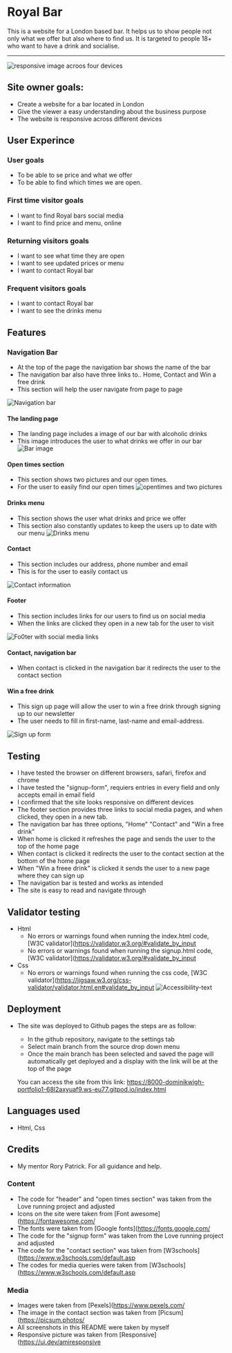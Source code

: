 # Royal Bar #

This is a website for a London based bar. It helps us to show people not only what we offer but also where to find us. It is targeted to people 18+ who want to have a drink and socialise.

- - - -

![responsive image acroos four devices](documentation/responsive%20image.png)

## Site owner goals: 
* Create a website for a bar located in London
* Give the viewer a easy understanding about the business purpose 
* The website is responsive across different devices 

## User Experince ## 
  ### User goals ###
   * To be able to se price and what we offer 
   * To be able to find which times we are open. 
  ### First time visitor goals ###
   * I want to find Royal bars social media 
   * I want to find price and menu, online 
  ### Returning visitors goals ###
   * I want to see what time they are open
   * I want to see updated prices or menu 
   * I want to contact Royal bar 
  ### Frequent visitors goals ### 
   * I want to contact Royal bar 
   * I want to see the drinks menu 

## Features ##

### Navigation Bar ###

* At the top of the page the navigation bar shows the name of the bar
* The navigation bar also have three links to.. Home, Contact and Win a free drink
* This section will help the user navigate from page to page

![Navigation bar](documentation/Navigation.png)

#### The landing page ####
* The landing page includes a image of our bar with alcoholic drinks 
* This image introduces the user to what drinks we offer in our bar
![Bar image](documentation/bar%20image%20.png)

#### Open times section ####
* This section shows two pictures and our open times. 
* For the user to easily find our open times 
![opentimes and two pictures](documentation/opentimes%20.png)


#### Drinks menu #### 
* This section shows the user what drinks and price we offer
* This section also constantly updates to keep the users up to date with our menu 
![Drinks menu](documentation/drinksmenu.png)

#### Contact ####
* This section includes our address, phone number and email 
* This is for the user to easily contact us 

![Contact information](documentation/contact.png)


#### Footer #### 
* This section includes links for our users to find us on social media 
* When the links are clicked they open in a new tab for the user to visit 

![Fo0ter with social media links](documentation/footer.png)

#### Contact, navigation bar ####
* When contact is clicked in the navigation bar it redirects the user to the contact section 


#### Win a free drink #### 
* This sign up page will allow the user to win a free drink through signing up to our newsletter 
* The user needs to fill in first-name, last-name and email-address. 

![Sign up form](documentation/win%20a%20free%20drink.png)

## Testing ##

* I have tested the browser on different browsers, safari, firefox and chrome  
* I have tested the "signup-form", requiers entries in every field and only accepts email in email field 
* I confirmed that the site looks responsive on different devices
* The footer section provides three links to social media pages, and when clicked, they open in a new tab. 
* The navigation bar has three options, "Home" "Contact" and "Win a free drink" 
* When home is clicked it refreshes the page and sends the user to the top of the home page  
* When contact is clicked it redirects the user to the contact section at the bottom of the home page 
* When "Win a freee drink" is clicked it sends the user to a new page where they can sign up  
* The navigation bar is tested and works as intended 
* The site is easy to read and navigate through  

## Validator testing ##
* Html 
   * No errors or warnings found when running the index.html code, [W3C validator](https://validator.w3.org/#validate_by_input
   * No errors or warnings found when running the signup.html code, [W3C validator](https://validator.w3.org/#validate_by_input
* Css
   * No errors or warnings found when running the css code, [W3C validator](https://jigsaw.w3.org/css-validator/validator.html.en#validate_by_input
![Accessibility-text](documentation/validator.png)

## Deployment ##

* The site was deployed to Github pages the steps are as follow:
  * In the github repository, navigate to the settings tab 
  * Select main branch from the source drop down menu  
  * Once the main branch has been selected and saved the page will automatically get deployed and a display with the link will be at the top of the page 

  You can access the site from this link: https://8000-dominikwigh-portfolio1-68l2axyuaf9.ws-eu77.gitpod.io/index.html

## Languages used ## 
  * Html, Css



## Credits ##
 * My mentor Rory Patrick. For all guidance and help. 
### Content ###
 * The code for "header" and "open times section" was taken from the Love running project and adjusted 
 * Icons on the site were taken from [Font awesome](https://fontawesome.com/
 * The fonts were taken from [Google fonts](https://fonts.google.com/
 * The code for the "signup form" was taken from the Love running project and adjusted
 * The code for the "contact section" was taken from [W3schools](https://www.w3schools.com/default.asp
 * The codes for media queries were taken from [W3schools](https://www.w3schools.com/default.asp
 
 
### Media ### 
 * Images were taken from [Pexels](https://www.pexels.com/
 * The image in the contact section was taken from [Picsum](https://picsum.photos/
 * All screenshots in this README were taken by myself
 * Responsive picture was taken from [Responsive](https://ui.dev/amiresponsive







